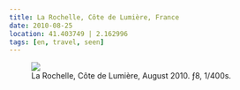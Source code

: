 ```yaml
---
title: ⁨La Rochelle⁩, ⁨Côte de Lumière⁩, ⁨France⁩
date: 2010-08-25
location: 41.403749 | 2.162996
tags: [en, travel, seen]
---
```


<figure>
<img src="/assets/img/la-rochelle-5375.jpg">
<figcaption>⁨La Rochelle⁩, ⁨Côte de Lumière⁩, ⁨August 2010. ƒ8, 1/400s.</figcaption>
</figure>
